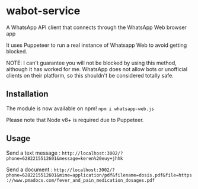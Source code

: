# wabot-service
A WhatsApp API client that connects through the WhatsApp Web browser app

It uses Puppeteer to run a real instance of Whatsapp Web to avoid getting blocked.

NOTE: I can't guarantee you will not be blocked by using this method, although it has worked for me. WhatsApp does not allow bots or unofficial clients on their platform, so this shouldn't be considered totally safe.

## Installation
The module is now available on npm! `npm i whatsapp-web.js`

Please note that Node v8+ is required due to Puppeteer.

## Usage 
Send a text message :
`http://localhost:3002/?phone=6282215512601&message=keren%20euy+jhhk`

Send a document : 
`http://localhost:3002/?phone=6282215512601&mime=application/pdf&filename=dosis.pdf&file=https://www.pmadocs.com/fever_and_pain_medication_dosages.pdf`
